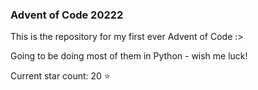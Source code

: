 ### Advent of Code 20222
This is the repository for my first ever Advent of Code :>

Going to be doing most of them in Python - wish me luck!

Current star count: 20 :star: